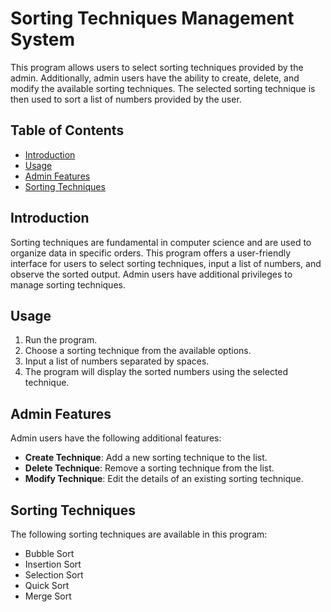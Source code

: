 # Sorting Techniques Management System

This program allows users to select sorting techniques provided by the admin. Additionally, admin users have the ability to create, delete, and modify the available sorting techniques. The selected sorting technique is then used to sort a list of numbers provided by the user.

## Table of Contents

- [Introduction](#introduction)
- [Usage](#usage)
- [Admin Features](#admin-features)
- [Sorting Techniques](#sorting-techniques)

## Introduction

Sorting techniques are fundamental in computer science and are used to organize data in specific orders. This program offers a user-friendly interface for users to select sorting techniques, input a list of numbers, and observe the sorted output. Admin users have additional privileges to manage sorting techniques.

## Usage

1. Run the program.
2. Choose a sorting technique from the available options.
3. Input a list of numbers separated by spaces.
4. The program will display the sorted numbers using the selected technique.

## Admin Features

Admin users have the following additional features:

- **Create Technique**: Add a new sorting technique to the list.
- **Delete Technique**: Remove a sorting technique from the list.
- **Modify Technique**: Edit the details of an existing sorting technique.

## Sorting Techniques

The following sorting techniques are available in this program:

- Bubble Sort
- Insertion Sort
- Selection Sort
- Quick Sort
- Merge Sort

